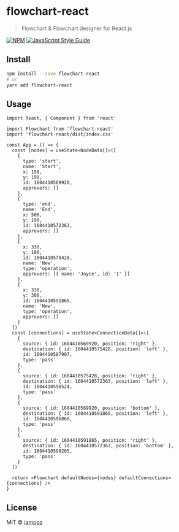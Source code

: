 # flowchart-react

> Flowchart &amp; Flowchart designer for React.js

[![NPM](https://img.shields.io/npm/v/flowchart-react.svg)](https://www.npmjs.com/package/flowchart-react) [![JavaScript Style Guide](https://img.shields.io/badge/code_style-standard-brightgreen.svg)](https://standardjs.com)

## Install

```bash
npm install --save flowchart-react
# or
yarn add flowchart-react
```

## Usage

```tsx
import React, { Component } from 'react'

import Flowchart from 'flowchart-react'
import 'flowchart-react/dist/index.css'

const App = () => {
  const [nodes] = useState<NodeData[]>([
    {
      type: 'start',
      name: 'Start',
      x: 150,
      y: 190,
      id: 1604410569920,
      approvers: []
    },
    {
      type: 'end',
      name: 'End',
      x: 500,
      y: 190,
      id: 1604410572363,
      approvers: []
    },
    {
      x: 330,
      y: 190,
      id: 1604410575428,
      name: 'New',
      type: 'operation',
      approvers: [{ name: 'Joyce', id: '1' }]
    },
    {
      x: 330,
      y: 300,
      id: 1604410591865,
      name: 'New',
      type: 'operation',
      approvers: []
    }
  ])
  const [connections] = useState<ConnectionData[]>([
    {
      source: { id: 1604410569920, position: 'right' },
      destination: { id: 1604410575428, position: 'left' },
      id: 1604410587907,
      type: 'pass'
    },
    {
      source: { id: 1604410575428, position: 'right' },
      destination: { id: 1604410572363, position: 'left' },
      id: 1604410590524,
      type: 'pass'
    },
    {
      source: { id: 1604410569920, position: 'bottom' },
      destination: { id: 1604410591865, position: 'left' },
      id: 1604410596866,
      type: 'pass'
    },
    {
      source: { id: 1604410591865, position: 'right' },
      destination: { id: 1604410572363, position: 'bottom' },
      id: 1604410599205,
      type: 'pass'
    }
  ])

  return <Flowchart defaultNodes={nodes} defaultConnections={connections} />
}
```

## License

MIT © [iamppz](https://github.com/iamppz)
